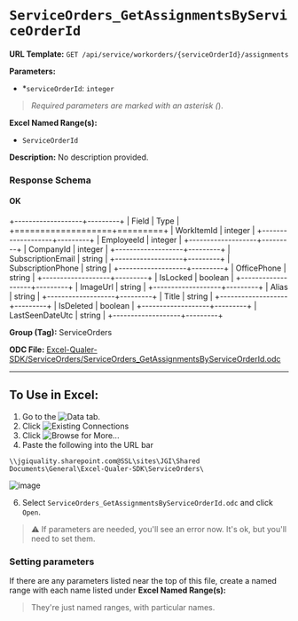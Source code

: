 # `ServiceOrders_GetAssignmentsByServiceOrderId`

**URL Template:**
`GET /api/service/workorders/{serviceOrderId}/assignments`

**Parameters:**
- *`serviceOrderId`: `integer`


> *Required parameters are marked with an asterisk (*).

**Excel Named Range(s):**
- `ServiceOrderId`


**Description:**
No description provided.

### Response Schema

#### OK
+-------------------+---------+
| Field             | Type    |
+===================+=========+
| WorkItemId        | integer |
+-------------------+---------+
| EmployeeId        | integer |
+-------------------+---------+
| CompanyId         | integer |
+-------------------+---------+
| SubscriptionEmail | string  |
+-------------------+---------+
| SubscriptionPhone | string  |
+-------------------+---------+
| OfficePhone       | string  |
+-------------------+---------+
| IsLocked          | boolean |
+-------------------+---------+
| ImageUrl          | string  |
+-------------------+---------+
| Alias             | string  |
+-------------------+---------+
| Title             | string  |
+-------------------+---------+
| IsDeleted         | boolean |
+-------------------+---------+
| LastSeenDateUtc   | string  |
+-------------------+---------+

**Group (Tag):**
ServiceOrders

**ODC File:**
[Excel-Qualer-SDK/ServiceOrders/ServiceOrders_GetAssignmentsByServiceOrderId.odc](https://github.com/Johnson-Gage-Inspection-Inc/qualer-sdk-odc/blob/main/Excel-Qualer-SDK/ServiceOrders/ServiceOrders_GetAssignmentsByServiceOrderId.odc)

---

To Use in Excel:
---

1. Go to the ![`Data`](https://github.com/user-attachments/assets/da437a70-57b3-4c5b-bb01-4910ece19ed1)
 tab.
3. Click ![Existing Connections](https://github.com/user-attachments/assets/a2f1ed67-b2e0-4c23-ac90-68c870e60289)
4. Click ![`Browse for More...`](https://github.com/user-attachments/assets/8e698494-6865-41e7-b6fa-043aea81809a)
5. Paste the following into the URL bar
```
\\jgiquality.sharepoint.com@SSL\sites\JGI\Shared Documents\General\Excel-Qualer-SDK\ServiceOrders\
```

![image](https://github.com/user-attachments/assets/1e1a8d87-0377-446d-aaf5-d78562991db3)

6. Select `ServiceOrders_GetAssignmentsByServiceOrderId.odc` and click `Open`.

> ⚠️ If parameters are needed, you'll see an error now. It's ok, but you'll need to set them.

### Setting parameters
If there are any parameters listed near the top of this file, create a named range with each name listed under **Excel Named Range(s):**
> They're just named ranges, with particular names.
